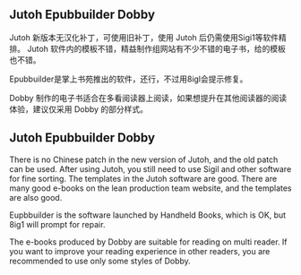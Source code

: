 ## Jutoh Epubbuilder Dobby
Jutoh 新版本无汉化补丁，可使用旧补丁，使用 Jutoh 后仍需使用Sigi1等软件精排。 Jutoh 软件内的模板不错，精益制作组网站有不少不错的电子书，给的模板也不错。

Epubbuilder是掌上书苑推出的软件，还行，不过用8igl会提示修复。

Dobby 制作的电子书适合在多看阅读器上阅读，如果想提升在其他阅读器的阅读体验，建议仅采用 Dobby 的部分样式。

## Jutoh Epubbuilder Dobby
There is no Chinese patch in the new version of Jutoh, and the old patch can be used. After using Jutoh, you still need to use Sigil and other software for fine sorting. The templates in the Jutoh software are good. There are many good e-books on the lean production team website, and the templates are also good.

Eupbbuilder is the software launched by Handheld Books, which is OK, but 8ig1 will prompt for repair.

The e-books produced by Dobby are suitable for reading on multi reader. If you want to improve your reading experience in other readers, you are recommended to use only some styles of Dobby.
